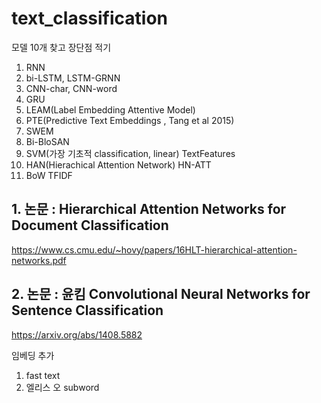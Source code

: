 # text_classification

모델 10개 찾고 장단점 적기

1. RNN
2. bi-LSTM, LSTM-GRNN
3. CNN-char, CNN-word
4. GRU
5. LEAM(Label Embedding Attentive Model)
6. PTE(Predictive Text Embeddings , Tang et al 2015)
7. SWEM
8. Bi-BloSAN
9. SVM(가장 기초적 classification, linear) TextFeatures
10. HAN(Hierachical Attention Network) HN-ATT
11. BoW TFIDF


## 1. 논문 : Hierarchical Attention Networks for Document Classification
https://www.cs.cmu.edu/~hovy/papers/16HLT-hierarchical-attention-networks.pdf

## 2. 논문 : 윤킴 Convolutional Neural Networks for Sentence Classification
https://arxiv.org/abs/1408.5882

임베딩 추가
1. fast text
2. 엘리스 오 subword
